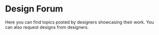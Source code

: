 # Design Forum

Here you can find topics posted by designers showcasing their work. You can also request designs from designers.
